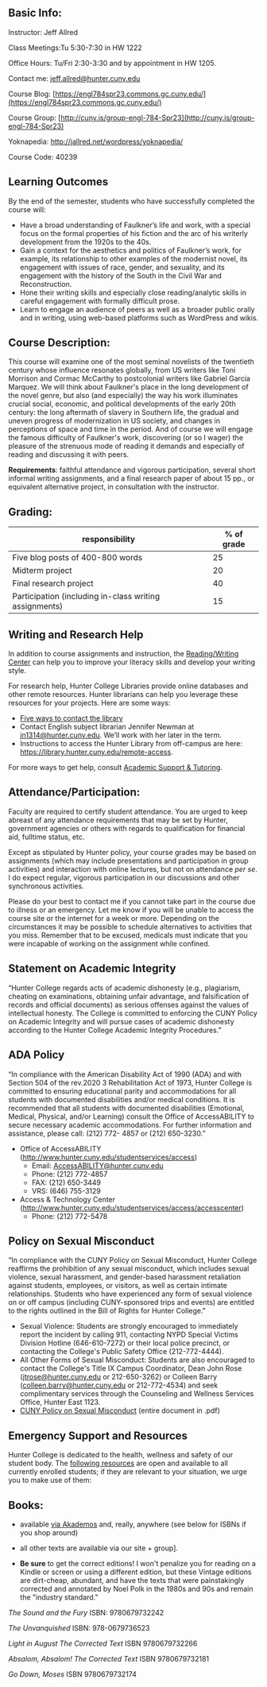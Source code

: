 ## Basic Info:
Instructor: Jeff Allred

Class Meetings:Tu 5:30-7:30 in HW 1222

Office Hours: Tu/Fri 2:30-3:30 and by appointment in HW 1205. 

Contact me: [jeff.allred@hunter.cuny.edu](mailto:jeff.allred@hunter.cuny.edu)

Course Blog: [https://engl784spr23.commons.gc.cuny.edu/](https://engl784spr23.commons.gc.cuny.edu/)

Course Group: [http://cuny.is/group-engl-784-Spr23](http://cuny.is/group-engl-784-Spr23)

Yoknapedia: http://jallred.net/wordpress/yoknapedia/

Course Code: 40239

## **Learning Outcomes**

By the end of the semester, students who have successfully completed the course will:

- Have a broad understanding of Faulkner’s life and work, with a special focus on the formal properties of his fiction and the arc of his writerly development from the 1920s to the 40s.
- Gain a context for the aesthetics and politics of Faulkner’s work, for example, its relationship to other examples of the modernist novel, its engagement with issues of race, gender, and sexuality, and its engagement with the history of the South in the Civil War and Reconstruction.
- Hone their writing skills and especially close reading/analytic skills in careful engagement with formally difficult prose.
- Learn to engage an audience of peers as well as a broader public orally and in writing, using web-based platforms such as WordPress and wikis.

## **Course Description:**
This course will examine one of the most seminal novelists of the twentieth century whose influence resonates globally, from US writers like Toni Morrison and Cormac McCarthy to postcolonial writers like Gabriel Garcia Marquez. We will think about Faulkner's place in the long development of the novel genre, but also (and especially) the way his work illuminates crucial social, economic, and political developments of the early 20th century: the long aftermath of slavery in Southern life, the gradual and uneven progress of modernization in US society, and changes in perceptions of space and time in the period. And of course we will engage the famous difficulty of Faulkner's work, discovering (or so I wager) the pleasure of the strenuous mode of reading it demands and especially of reading and discussing it with peers.

**Requirements**: faithful attendance and vigorous participation, several short informal writing assignments, and a final research paper of about 15 pp., or equivalent alternative project, in consultation with the instructor. 





## **Grading:**

| **responsibility**                                     | **% of grade** |
| ------------------------------------------------------ | -------------- |
| Five blog posts of 400-800 words                       | 25            |
| Midterm project                                         |20       |
| Final research project                                 | 40             |
| Participation (including in-class writing assignments) | 15             |


## Writing and Research Help

In addition to course assignments and instruction, the [Reading/Writing Center](http://www.hunter.cuny.edu/rwc) can help you to improve your literacy skills and develop your writing style.

For research help, Hunter College Libraries provide online databases and other remote resources. Hunter librarians can help you leverage these resources for your projects. Here are some ways:

- [Five ways to contact the library](https://library.hunter.cuny.edu/ask-a-librarian)
- Contact English subject librarian Jennifer Newman at jn1314@hunter.cuny.edu. We’ll work with her later in the term.
- Instructions to access the Hunter Library from off-campus are here: https://library.hunter.cuny.edu/remote-access.

For more ways to get help, consult [Academic Support & Tutoring](http://www.hunter.cuny.edu/onestop/advising/academic-support-tutoring-1).

## Attendance/Participation:

Faculty are required to certify student attendance. You are urged to keep abreast of any attendance requirements that may be set by Hunter, government agencies or others with regards to qualification for financial aid, fulltime status, etc.

Except as stipulated by Hunter policy, your course grades may be based on assignments (which may include presentations and participation in group activities) and interaction with online lectures, but not on attendance *per se*. I do expect regular, vigorous participation in our discussions and other synchronous activities.

Please do your best to contact me if you cannot take part in the course due to illness or an emergency. Let me know if you will be unable to access the course site or the internet for a week or more. Depending on the circumstances it may be possible to schedule alternatives to activities that you miss. Remember that to be excused, medicals must indicate that you were incapable of working on the assignment while confined.

## Statement on Academic Integrity

“Hunter College regards acts of academic dishonesty (e.g., plagiarism, cheating on examinations, obtaining unfair advantage, and falsification of records and official documents) as serious offenses against the values of intellectual honesty. The College is committed to enforcing the CUNY Policy on Academic Integrity and will pursue cases of academic dishonesty according to the Hunter College Academic Integrity Procedures.”

## ADA Policy

“In compliance with the American Disability Act of 1990 (ADA) and with Section 504 of the rev.2020 3 Rehabilitation Act of 1973, Hunter College is committed to ensuring educational parity and accommodations for all students with documented disabilities and/or medical conditions. It is recommended that all students with documented disabilities (Emotional, Medical, Physical, and/or Learning) consult the Office of AccessABILITY to secure necessary academic accommodations. For further information and assistance, please call: (212) 772- 4857 or (212) 650-3230.”


- Office of AccessABILITY (http://www.hunter.cuny.edu/studentservices/access)
    - Email: AccessABILITY@hunter.cuny.edu
    - Phone: (212) 772-4857
    - FAX: (212) 650-3449
    - VRS: (646) 755-3129
- Access & Technology Center (http://www.hunter.cuny.edu/studentservices/access/accesscenter)
    - Phone: (212) 772-5478
    
## Policy on Sexual Misconduct

“In compliance with the CUNY Policy on Sexual Misconduct, Hunter College reaffirms the prohibition of any sexual misconduct, which includes sexual violence, sexual harassment, and gender-based harassment retaliation against students, employees, or visitors, as well as certain intimate relationships. Students who have experienced any form of sexual violence on or off campus (including CUNY-sponsored trips and events) are entitled to the rights outlined in the Bill of Rights for Hunter College."

- Sexual Violence: Students are strongly encouraged to immediately report the incident by calling 911, contacting NYPD Special Victims Division Hotline (646-610-7272) or their local police precinct, or contacting the College's Public Safety Office (212-772-4444).
- All Other Forms of Sexual Misconduct: Students are also encouraged to contact the College's Title IX Campus Coordinator, Dean John Rose (jtrose@hunter.cuny.edu or 212-650-3262) or Colleen Barry (colleen.barry@hunter.cuny.edu or 212-772-4534) and seek complimentary services through the Counseling and Wellness Services Office, Hunter East 1123.
- [CUNY Policy on Sexual Misconduct](https://www.cuny.edu/wp-content/uploads/sites/4/page-assets/about/administration/offices/ovsa/policies/Sexual-misconduct-8.30.18-PSM-2018-005.pdf) (entire document in .pdf)

## Emergency Support and Resources

Hunter College is dedicated to the health, wellness and safety of our student body. The [following resources](https://ww2.hunter.cuny.edu/students/student-life/emergency-support-and-resources/food-pantry-the-purple-apron/) are open and available to all currently enrolled students; if they are relevant to your situation, we urge you to make use of them:  


## Books:

* available [via Akademos](https://hunter.textbookx.com/institutional/index.php?action=browse#books/3676287/) and, really, anywhere (see below for ISBNs if you shop around) 

* all other texts are available via our site + group]. 
* **Be sure** to get the correct editions! I won't penalize you for reading on a Kindle or screen or using a different edition, but these Vintage editions are dirt-cheap, abundant, and have the texts that were painstakingly corrected and annotated by Noel Polk in the 1980s and 90s and remain the "industry standard."


*The Sound and the Fury* 
ISBN: 9780679732242

*The Unvanquished*
ISBN: 978-0679736523

*Light in August The Corrected Text*
ISBN 9780679732266

*Absalom, Absalom! The Corrected Text*
ISBN  9780679732181

*Go Down, Moses*
ISBN 9780679732174








